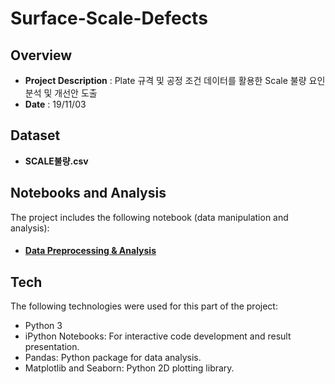 # Surface-Scale-Defects


Overview
-------------------------------
* **Project Description** : Plate 규격 및 공정 조건 데이터를 활용한 Scale 불량 요인 분석 및 개선안 도출
* **Date** : 19/11/03  


Dataset
-------------------------------
 * **SCALE불량.csv**


Notebooks and Analysis
-------------------------------
The project includes the following notebook (data manipulation and analysis):  

* #### [Data Preprocessing & Analysis](https://nbviewer.jupyter.org/gist/KimGyuLee/853ea75170e5f073226d82fe821257bd)


Tech
-------------------------------
The following technologies were used for this part of the project:

* Python 3
* iPython Notebooks: For interactive code development and result presentation.
* Pandas: Python package for data analysis.
* Matplotlib and Seaborn: Python 2D plotting library.


